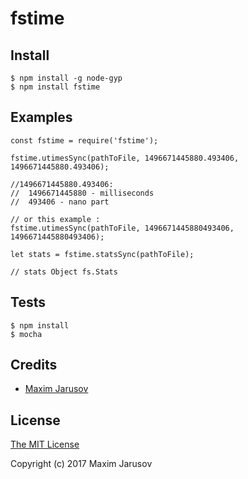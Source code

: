 # fstime

## Install
	$ npm install -g node-gyp
	$ npm install fstime

## Examples

	const fstime = require('fstime');
	
	fstime.utimesSync(pathToFile, 1496671445880.493406, 1496671445880.493406);
	
	//1496671445880.493406: 
	//	1496671445880 - milliseconds
	//	493406 - nano part
	
	// or this example :
	fstime.utimesSync(pathToFile, 1496671445880493406, 1496671445880493406);
	
	let stats = fstime.statsSync(pathToFile);
	
	// stats Object fs.Stats

## Tests

	$ npm install
	$ mocha

## Credits

  - [Maxim Jarusov](http://github.com/l0gd0g)

## License

[The MIT License](http://opensource.org/licenses/MIT)

Copyright (c) 2017 Maxim Jarusov
